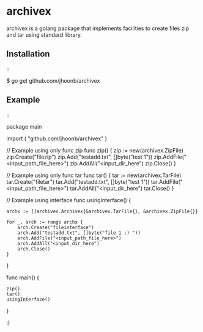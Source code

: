 archivex
========

archivex is a golang package that implements facilities to create files zip and tar
using standard library.

Installation
-------------

::

   $ go get github.com/jhoonb/archivex


Example 
-------------

::


package main

import (
	"github.com/jhoonb/archivex"
)

// Example using only func zip
func zip() {
	zip := new(archivex.ZipFile)
	zip.Create("filezip")
	zip.Add("testadd.txt", []byte("test 1"))
	zip.AddFile("<input_path_file_here>")
	zip.AddAll("<input_dir_here")
	zip.Close()
}

// Example using only func tar
func tar() {
	tar := new(archivex.TarFile)
	tar.Create("filetar")
	tar.Add("testadd.txt", []byte("test 1"))
	tar.AddFile("<input_path_file_here>")
	tar.AddAll("<input_dir_here")
	tar.Close()
}

// Example using interface
func usingInterface() {

	archx := []archivex.Archivex{&archivex.TarFile{}, &archivex.ZipFile{}}

	for _, arch := range archx {
		arch.Create("fileinterface")
		arch.Add("testadd.txt", []byte("file 1 :) "))
		arch.AddFile("<input_path_file_here>")
		arch.AddAll("<input_dir_here")
		arch.Close()
	}
}

func main() {

	zip()
	tar()
	usingInterface()
}


:)
